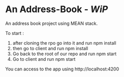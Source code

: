 # An Address-Book - *WiP*
An address book project using MEAN stack.

To start :

1. after cloning the rpo go into it and run npm install
2. then go to client and run npm install
3. Go back to the root of our repo and run npm start
4. Go to client and run npm start

You can access to the app using http://localhost:4200
